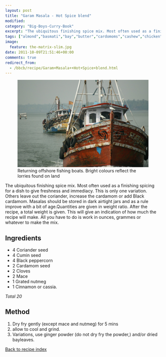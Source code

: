 ```yaml
---
layout: post
title: "Garam Masala - Hot Spice blend"
modified:
category: "Big-Boys-Curry-Book"
excerpt: "The ubiquitous finishing spice mix. Most often used as a finishing spicing for a dish"
tags: ["almond","basmati","bay","butter","cardomoms","cashew","chicken","cinnamon","cloves","cumin","ghee","lamb","mace","nuts","pepper","rice","saffron","turmeric"]
image:
  feature: the-matrix-slim.jpg
date: 2011-10-09T21:51:46+00:00
comments: true
redirect_from: 
  - /bbcb/recipe/Garam+Masala++Hot+Spice+blend.html
---
```


<figure>
	<a href="/images/bbcb/pict2357.jpg" alt="Fishermen, Ashtamudi Lake, Kerala, India" title="Fishermen, Ashtamudi Lake, Kerala, India &#169; Ashley Kitson 12/09/2011"><img src="/images/bbcb/pict2357.jpg"/></a>
	<figcaption>Returning offshore fishing boats. Bright colours reflect the lorries found on land</figcaption>
</figure>

The ubiquitous finishing spice mix. Most often used as a finishing spicing for a dish to give freshness and immediacy. This is only one variation. Others leave out the coriander, increase the cardamom or add Black cardamom. Masalas should be stored in dark airtight jars and as a rule improve with a bit of age.Quantities are given in weight ratio. After    the recipe, a total weight is given. This will give an indication of how much the recipe will make. All you have to do is work in ounces, grammes or whatever to make the mix.
        
## Ingredients
        
<ul><li>4 Coriander seed</li><li>  4 Cumin seed</li><li>  4 Black peppercorn</li><li>  2 Cardamom seed</li><li>  2 Cloves</li><li>  2 Mace</li><li>  1 Grated nutmeg</li><li>  1 Cinnamon or cassia.</li></ul><p><i>Total 20</i></p>
        
## Method

<ol><li>Dry fry gently (except mace and nutmeg) for 5 mins</li><li>allow to cool and grind.</li><li>Variations, use ginger powder (do not dry fry the powder,) and/or dried bayleaves.</li></ol>   

<a href="/bbcb">Back to recipe index</a>      